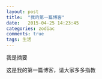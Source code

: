 ```yaml
---
layout: post
title:  "我的第一篇博客"
date:   2015-04-25 14:23:45
categories: zodiac
comments: true
tags: 生活
---
```

我是摘要
<!--more-->

这是我的第一篇博客，请大家多多指教